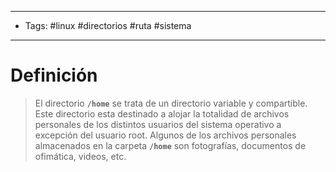 --------------------
- Tags: #linux #directorios #ruta #sistema 
-----------------------------
# Definición

> El directorio **`/home`** se trata de un directorio variable y compartible. Este directorio esta destinado a alojar la totalidad de archivos personales de los distintos usuarios del sistema operativo a excepción del usuario root.
> Algunos de los archivos personales almacenados en la carpeta **`/home`** son fotografías, documentos de ofimática, videos, etc.

